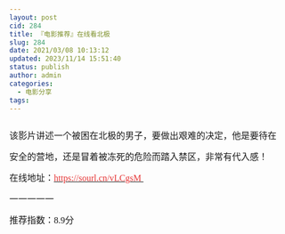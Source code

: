 ```yaml
---
layout: post
cid: 284
title: 『电影推荐』在线看北极
slug: 284
date: 2021/03/08 10:13:12
updated: 2023/11/14 15:51:40
status: publish
author: admin
categories: 
  - 电影分享
tags: 
---
```



<div alt="潮男心博客 www.cnx0.com">
	<p>
		<a class="pics" href="https://djblog.cn/upload/1/888552/images/20210308/20210308032936743674.jpg" rel="pics"><img src="http://www.aishoujizy.com/upload/1/888552/images/20210308/20210308032936743674.jpg" class="scrollLoading" data-url="/upload/1/888552/images/20210308/20210308032936743674.jpg" alt="" /></a> 
	</p>
	<p>
		<span style="font-size:16px;font-family:&quot;">该影片讲述一个被困在北极的男子，要做出艰难的决定，他是要待在</span> 
	</p>
	<p>
		<span style="font-size:16px;font-family:&quot;">安全的营地，还是冒着被冻死的危险而踏入禁区，非常有代入感！</span> 
	</p>
	<p>
		<span style="font-size:16px;"><span style="font-family:Microsoft YaHei;">在线地址：</span><a href="https://sourl.cn/vLCgsM" target="_blank"><span style="color:#E53333;font-family:&quot;">https://sourl.cn/vLCgsM&nbsp;</span></a></span> 
	</p>
	<p>
		<span style="font-size:16px;font-family:&quot;">一一一一一&nbsp;</span> 
	</p>
	<p>
		<span style="font-size:16px;font-family:&quot;">推荐指数：8.9分</span><span style="font-size:16px;font-family:&quot;"></span> 
	</p>
</div>